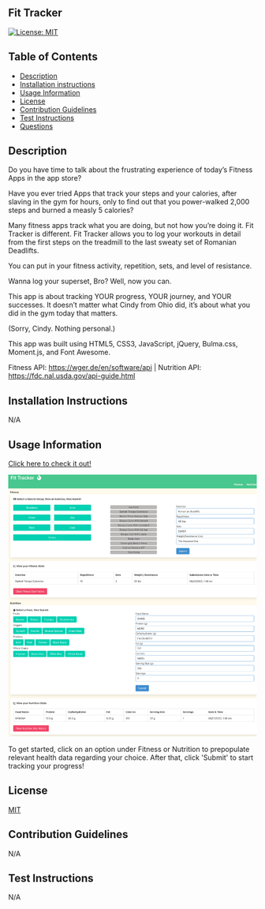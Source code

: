 ## Fit Tracker

[![License: MIT](https://img.shields.io/badge/License-MIT-yellow.svg)](https://opensource.org/licenses/MIT)

## Table of Contents
* [Description](#description)
* [Installation instructions](#installation-instructions)
* [Usage Information](#usage-information)
* [License](#license)
* [Contribution Guidelines](#contribution-guidelines)
* [Test Instructions](#test-instructions)
* [Questions](#questions)

## Description
Do you have time to talk about the frustrating experience of today’s Fitness Apps in the app store?

Have you ever tried Apps that track your steps and your calories, after slaving in the gym for hours, only to find out that you power-walked 2,000 steps and burned a measly 5 calories?

Many fitness apps track what you are doing, but not how you’re doing it. Fit Tracker is different. 
Fit Tracker allows you to log your workouts in detail from the first steps on the treadmill to the last sweaty set of Romanian Deadlifts. 

You can put in your fitness activity, repetition, sets, and level of resistance.

Wanna log your superset, Bro? Well, now you can. 

This app is about tracking YOUR progress, YOUR journey, and YOUR successes. It doesn’t matter what Cindy from Ohio did, it’s about what you did in the gym today that matters.

(Sorry, Cindy. Nothing personal.)

This app was built using HTML5, CSS3, JavaScript, jQuery, Bulma.css, Moment.js, and Font Awesome.

Fitness API: https://wger.de/en/software/api | 
Nutrition API: https://fdc.nal.usda.gov/api-guide.html

## Installation Instructions
N/A

## Usage Information
[Click here to check it out!](https://sprantis.github.io/fit-tracker/)

![Fit Tracker Screenshot](./assets/images/fit-tracker.png)

To get started, click on an option under Fitness or Nutrition to prepopulate relevant health data regarding your choice. After that, click 'Submit' to start tracking your progress!

## License
[MIT](https://opensource.org/licenses/MIT)

## Contribution Guidelines
N/A

## Test Instructions
N/A

